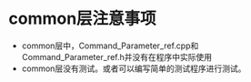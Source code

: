 # common层注意事项
- common层中，Command_Parameter_ref.cpp和Command_Parameter_ref.h并没有在程序中实际使用
- common层没有测试。或者可以编写简单的测试程序进行测试。
